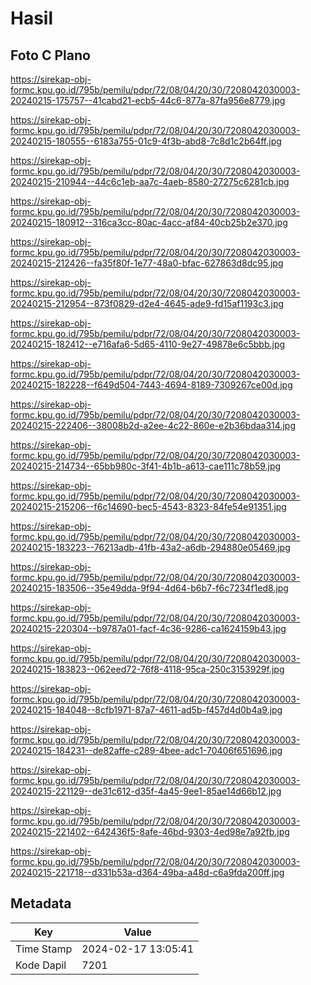 # Hasil

## Foto C Plano

https://sirekap-obj-formc.kpu.go.id/795b/pemilu/pdpr/72/08/04/20/30/7208042030003-20240215-175757--41cabd21-ecb5-44c6-877a-87fa956e8779.jpg

https://sirekap-obj-formc.kpu.go.id/795b/pemilu/pdpr/72/08/04/20/30/7208042030003-20240215-180555--6183a755-01c9-4f3b-abd8-7c8d1c2b64ff.jpg

https://sirekap-obj-formc.kpu.go.id/795b/pemilu/pdpr/72/08/04/20/30/7208042030003-20240215-210944--44c6c1eb-aa7c-4aeb-8580-27275c6281cb.jpg

https://sirekap-obj-formc.kpu.go.id/795b/pemilu/pdpr/72/08/04/20/30/7208042030003-20240215-180912--316ca3cc-80ac-4acc-af84-40cb25b2e370.jpg

https://sirekap-obj-formc.kpu.go.id/795b/pemilu/pdpr/72/08/04/20/30/7208042030003-20240215-212426--fa35f80f-1e77-48a0-bfac-627863d8dc95.jpg

https://sirekap-obj-formc.kpu.go.id/795b/pemilu/pdpr/72/08/04/20/30/7208042030003-20240215-212954--873f0829-d2e4-4645-ade9-fd15af1193c3.jpg

https://sirekap-obj-formc.kpu.go.id/795b/pemilu/pdpr/72/08/04/20/30/7208042030003-20240215-182412--e716afa6-5d65-4110-9e27-49878e6c5bbb.jpg

https://sirekap-obj-formc.kpu.go.id/795b/pemilu/pdpr/72/08/04/20/30/7208042030003-20240215-182228--f649d504-7443-4694-8189-7309267ce00d.jpg

https://sirekap-obj-formc.kpu.go.id/795b/pemilu/pdpr/72/08/04/20/30/7208042030003-20240215-222406--38008b2d-a2ee-4c22-860e-e2b36bdaa314.jpg

https://sirekap-obj-formc.kpu.go.id/795b/pemilu/pdpr/72/08/04/20/30/7208042030003-20240215-214734--65bb980c-3f41-4b1b-a613-cae111c78b59.jpg

https://sirekap-obj-formc.kpu.go.id/795b/pemilu/pdpr/72/08/04/20/30/7208042030003-20240215-215206--f6c14690-bec5-4543-8323-84fe54e91351.jpg

https://sirekap-obj-formc.kpu.go.id/795b/pemilu/pdpr/72/08/04/20/30/7208042030003-20240215-183223--76213adb-41fb-43a2-a6db-294880e05469.jpg

https://sirekap-obj-formc.kpu.go.id/795b/pemilu/pdpr/72/08/04/20/30/7208042030003-20240215-183506--35e49dda-9f94-4d64-b6b7-f6c7234f1ed8.jpg

https://sirekap-obj-formc.kpu.go.id/795b/pemilu/pdpr/72/08/04/20/30/7208042030003-20240215-220304--b9787a01-facf-4c36-9286-ca1624159b43.jpg

https://sirekap-obj-formc.kpu.go.id/795b/pemilu/pdpr/72/08/04/20/30/7208042030003-20240215-183823--062eed72-76f8-4118-95ca-250c3153929f.jpg

https://sirekap-obj-formc.kpu.go.id/795b/pemilu/pdpr/72/08/04/20/30/7208042030003-20240215-184048--8cfb1971-87a7-4611-ad5b-f457d4d0b4a9.jpg

https://sirekap-obj-formc.kpu.go.id/795b/pemilu/pdpr/72/08/04/20/30/7208042030003-20240215-184231--de82affe-c289-4bee-adc1-70406f651696.jpg

https://sirekap-obj-formc.kpu.go.id/795b/pemilu/pdpr/72/08/04/20/30/7208042030003-20240215-221129--de31c612-d35f-4a45-9ee1-85ae14d66b12.jpg

https://sirekap-obj-formc.kpu.go.id/795b/pemilu/pdpr/72/08/04/20/30/7208042030003-20240215-221402--642436f5-8afe-46bd-9303-4ed98e7a92fb.jpg

https://sirekap-obj-formc.kpu.go.id/795b/pemilu/pdpr/72/08/04/20/30/7208042030003-20240215-221718--d331b53a-d364-49ba-a48d-c6a9fda200ff.jpg


## Metadata

| Key        | Value               |
| ---------- | ------------------- |
| Time Stamp | 2024-02-17 13:05:41 |
| Kode Dapil | 7201                |



